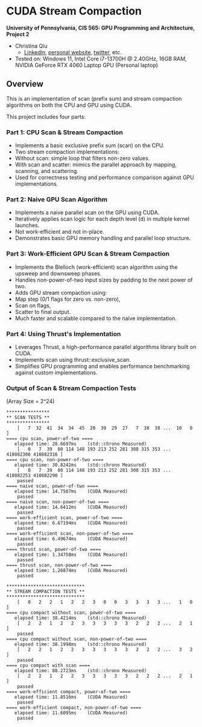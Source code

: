 CUDA Stream Compaction
======================

**University of Pennsylvania, CIS 565: GPU Programming and Architecture, Project 2**

* Christina Qiu
  * [LinkedIn](https://www.linkedin.com/in/christina-qiu-6094301b6/), [personal website](https://christinaqiu3.github.io/), [twitter](), etc.
* Tested on: Windows 11, Intel Core i7-13700H @ 2.40GHz, 16GB RAM, NVIDIA GeForce RTX 4060 Laptop GPU (Personal laptop)

## Overview

This is an implementation of scan (prefix sum) and stream compaction algorithms on both the CPU and GPU using CUDA. 

This project includes four parts:

### Part 1: CPU Scan & Stream Compaction 
* Implements a basic exclusive prefix sum (scan) on the CPU.
* Two stream compaction implementations:
 * Without scan: simple loop that filters non-zero values.
 * With scan and scatter: mimics the parallel approach by mapping, scanning, and scattering.
* Used for correctness testing and performance comparison against GPU implementations.

### Part 2: Naive GPU Scan Algorithm 
* Implements a naive parallel scan on the GPU using CUDA.
* Iteratively applies scan logic for each depth level (d) in multiple kernel launches.
* Not work-efficient and not in-place.
* Demonstrates basic GPU memory handling and parallel loop structure.

### Part 3: Work-Efficient GPU Scan & Stream Compaction 
* Implements the Blelloch (work-efficient) scan algorithm using the upsweep and downsweep phases.
* Handles non-power-of-two input sizes by padding to the next power of two.
* Adds GPU stream compaction using:
 * Map step (0/1 flags for zero vs. non-zero),
 * Scan on flags,
 * Scatter to final output.
* Much faster and scalable compared to the naive implementation.

### Part 4: Using Thrust's Implementation
* Leverages Thrust, a high-performance parallel algorithms library built on CUDA.
* Implements scan using thrust::exclusive_scan.
* Simplifies GPU programming and enables performance benchmarking against custom implementations.

### Output of Scan & Stream Compaction Tests
(Array Size = 2^24)
```
****************
** SCAN TESTS **
****************
    [   7  32  41  34  34  45  20  39  29  27   7  38  38 ...  10   0 ]
==== cpu scan, power-of-two ====
   elapsed time: 28.6697ms    (std::chrono Measured)
    [   0   7  39  80 114 148 193 213 252 281 308 315 353 ... 410882306 410882316 ]
==== cpu scan, non-power-of-two ====
   elapsed time: 30.8242ms    (std::chrono Measured)
    [   0   7  39  80 114 148 193 213 252 281 308 315 353 ... 410882253 410882290 ]
    passed
==== naive scan, power-of-two ====
   elapsed time: 14.7507ms    (CUDA Measured)
    passed
==== naive scan, non-power-of-two ====
   elapsed time: 14.6412ms    (CUDA Measured)
    passed
==== work-efficient scan, power-of-two ====
   elapsed time: 6.67194ms    (CUDA Measured)
    passed
==== work-efficient scan, non-power-of-two ====
   elapsed time: 6.49674ms    (CUDA Measured)
    passed
==== thrust scan, power-of-two ====
   elapsed time: 1.34758ms    (CUDA Measured)
    passed
==== thrust scan, non-power-of-two ====
   elapsed time: 1.26874ms    (CUDA Measured)
    passed

*****************************
** STREAM COMPACTION TESTS **
*****************************
    [   0   2   2   1   2   2   3   0   0   3   3   3   3 ...   1   0 ]
==== cpu compact without scan, power-of-two ====
   elapsed time: 38.4214ms    (std::chrono Measured)
    [   2   2   1   2   2   3   3   3   3   3   2   2   2 ...   2   1 ]
    passed
==== cpu compact without scan, non-power-of-two ====
   elapsed time: 38.1998ms    (std::chrono Measured)
    [   2   2   1   2   2   3   3   3   3   3   2   2   2 ...   3   2 ]
    passed
==== cpu compact with scan ====
   elapsed time: 88.2723ms    (std::chrono Measured)
    [   2   2   1   2   2   3   3   3   3   3   2   2   2 ...   2   1 ]
    passed
==== work-efficient compact, power-of-two ====
   elapsed time: 11.8516ms    (CUDA Measured)
    passed
==== work-efficient compact, non-power-of-two ====
   elapsed time: 11.6095ms    (CUDA Measured)
    passed
```